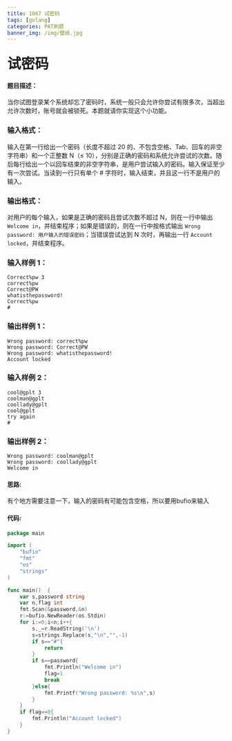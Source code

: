 ```yaml
---
title: 1067 试密码
tags: [golang]
categories: PAT刷题
banner_img: /img/壁纸.jpg
---
```


### <font size=6px>试密码</font>

#### 题目描述：

当你试图登录某个系统却忘了密码时，系统一般只会允许你尝试有限多次，当超出允许次数时，账号就会被锁死。本题就请你实现这个小功能。

### 输入格式：

输入在第一行给出一个密码（长度不超过 20 的、不包含空格、Tab、回车的非空字符串）和一个正整数 N（≤ 10），分别是正确的密码和系统允许尝试的次数。随后每行给出一个以回车结束的非空字符串，是用户尝试输入的密码。输入保证至少有一次尝试。当读到一行只有单个 # 字符时，输入结束，并且这一行不是用户的输入。

### 输出格式：

对用户的每个输入，如果是正确的密码且尝试次数不超过 N，则在一行中输出 `Welcome in`，并结束程序；如果是错误的，则在一行中按格式输出 `Wrong password: 用户输入的错误密码`；当错误尝试达到 N 次时，再输出一行 `Account locked`，并结束程序。

### 输入样例 1：

```in
Correct%pw 3
correct%pw
Correct@PW
whatisthepassword!
Correct%pw
#
```

### 输出样例 1：

```out
Wrong password: correct%pw
Wrong password: Correct@PW
Wrong password: whatisthepassword!
Account locked
```

### 输入样例 2：

```in
cool@gplt 3
coolman@gplt
coollady@gplt
cool@gplt
try again
#
```

### 输出样例 2：

```out
Wrong password: coolman@gplt
Wrong password: coollady@gplt
Welcome in
```

#### 思路:

有个地方需要注意一下，输入的密码有可能包含空格，所以要用bufio来输入

#### 代码:

```go
package main

import (
    "bufio"
    "fmt"
    "os"
    "strings"
)

func main()  {
    var s,password string
    var n,flag int
    fmt.Scan(&password,&n)
    r:=bufio.NewReader(os.Stdin)
    for i:=0;i<n;i++{
        s,_=r.ReadString('\n')
        s=strings.Replace(s,"\n","",-1)
        if s=="#"{
            return
        }
        if s==password{
            fmt.Println("Welcome in")
            flag=1
            break
        }else{
            fmt.Printf("Wrong password: %s\n",s)
        }
    }
    if flag==0{
        fmt.Println("Account locked")
    }
}
```

